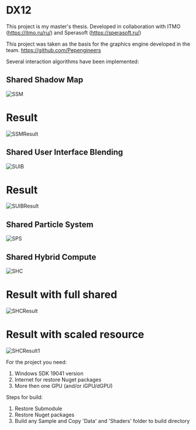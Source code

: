 # DX12

This project is my master's thesis. Developed in collaboration with ITMO (https://itmo.ru/ru/) and Sperasoft (https://sperasoft.ru/)

This project was taken as the basis for the graphics engine developed in the team. https://github.com/Pepengineers

Several interaction algorithms have been implemented:

## Shared Shadow Map
![SSM](https://media.discordapp.net/attachments/190175905824374784/864151422445944842/unknown.png)
# Result
![SSMResult](https://media.discordapp.net/attachments/190175905824374784/864151896842567680/unknown.png)

## Shared User Interface Blending
![SUIB](https://media.discordapp.net/attachments/190175905824374784/864152276481343578/unknown.png)
# Result
![SUIBResult](https://media.discordapp.net/attachments/190175905824374784/864152448770637864/unknown.png)

## Shared Particle System
![SPS](https://media.discordapp.net/attachments/190175905824374784/864153137799888946/unknown.png)


## Shared Hybrid Compute
![SHC](https://media.discordapp.net/attachments/190175905824374784/864153312567754772/unknown.png)
# Result with full shared
![SHCResult](https://media.discordapp.net/attachments/190175905824374784/864153400563466290/unknown.png?width=1036&height=557)
# Result with scaled resource
![SHCResult1](https://media.discordapp.net/attachments/190175905824374784/864153503207260170/unknown.png?width=1088&height=538)


For the project you need:
 1. Windows SDK 19041 version
 2. Internet for restore Nuget packages
 3. More then one GPU (and/or iGPU/dGPU)
 
Steps for build:
  1. Restore Submodule
  2. Restore Nuget packages
  3. Build any Sample and Copy 'Data' and 'Shaders' folder to build directory
